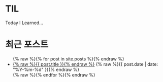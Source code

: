 # TIL
Today I Learned...


<h1>최근 포스트</h1>

<ul>
  {% raw %}{% for post in site.posts %}{% endraw %}
    <li>
      <a href="{% raw %}{{ post.url }}{% endraw %}">{% raw %}{{ post.title }}{% endraw %}</a>
      <span>{% raw %}{{ post.date | date: "%Y-%m-%d" }}{% endraw %}</span>
    </li>
  {% raw %}{% endfor %}{% endraw %}
</ul>